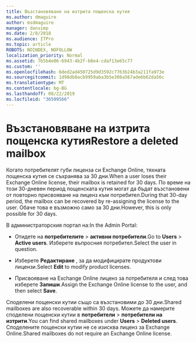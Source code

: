 ```yaml
---
title: Възстановяване на изтрита пощенска кутия
ms.author: dmaguire
author: msdmaguire
manager: dansimp
ms.date: 2/8/2018
ms.audience: ITPro
ms.topic: article
ROBOTS: NOINDEX, NOFOLLOW
localization_priority: Normal
ms.assetid: 7b5b4e06-6943-4b2f-b8e4-cdaf13e65c77
ms.custom: ''
ms.openlocfilehash: 6ded2ad450725d9d3592c7763b24b3a211fa973e
ms.sourcegitcommit: 1d98db8acb9959aba3b5e308a567ade6b62da56c
ms.translationtype: MT
ms.contentlocale: bg-BG
ms.lasthandoff: 08/22/2019
ms.locfileid: "36509566"
---
```

# <a name="restore-a-deleted-mailbox"></a><span data-ttu-id="ab382-102">Възстановяване на изтрита пощенска кутия</span><span class="sxs-lookup"><span data-stu-id="ab382-102">Restore a deleted mailbox</span></span>

<span data-ttu-id="ab382-103">Когато потребителят губи лиценза си Exchange Online, тяхната пощенска кутия се съхранява за 30 дни.</span><span class="sxs-lookup"><span data-stu-id="ab382-103">When a user loses their Exchange Online license, their mailbox is retained for 30 days.</span></span> <span data-ttu-id="ab382-104">По време на този 30-дневен период пощенската кутия могат да бъдат възстановени от повторно присвояване на лиценз към потребител.</span><span class="sxs-lookup"><span data-stu-id="ab382-104">During that 30-day period, the mailbox can be recovered by re-assigning the license to the user.</span></span> <span data-ttu-id="ab382-105">Обаче това е възможно само за 30 дни.</span><span class="sxs-lookup"><span data-stu-id="ab382-105">However, this is only possible for 30 days.</span></span>
  
<span data-ttu-id="ab382-106">В администраторския портал на:</span><span class="sxs-lookup"><span data-stu-id="ab382-106">In the Admin Portal:</span></span>
  
- <span data-ttu-id="ab382-107">Отидете на **потребителите** \> **активни потребители**.</span><span class="sxs-lookup"><span data-stu-id="ab382-107">Go to **Users** \> **Active users**.</span></span> <span data-ttu-id="ab382-108">Изберете въпросния потребител.</span><span class="sxs-lookup"><span data-stu-id="ab382-108">Select the user in question.</span></span>

- <span data-ttu-id="ab382-109">Изберете **Редактиране** , за да модифицирате продуктови лицензи.</span><span class="sxs-lookup"><span data-stu-id="ab382-109">Select **Edit** to modify product licenses.</span></span>

- <span data-ttu-id="ab382-110">Присвояване на Exchange Online лиценз за потребителя и след това изберете **Запиши**.</span><span class="sxs-lookup"><span data-stu-id="ab382-110">Assign the Exchange Online license to the user, and then select **Save**.</span></span>

<span data-ttu-id="ab382-111">Споделени пощенски кутии също са възстановими до 30 дни.</span><span class="sxs-lookup"><span data-stu-id="ab382-111">Shared mailboxes are also recoverable within 30 days.</span></span> <span data-ttu-id="ab382-112">Можете да намерите споделени пощенски кутии в **потребители** \> **потребители на изтрити**.</span><span class="sxs-lookup"><span data-stu-id="ab382-112">You can find shared mailboxes under **Users** \> **Deleted users**.</span></span> <span data-ttu-id="ab382-113">Споделените пощенски кутии не се изисква лиценз за Exchange Online.</span><span class="sxs-lookup"><span data-stu-id="ab382-113">Shared mailboxes do not require an Exchange Online license.</span></span>
  